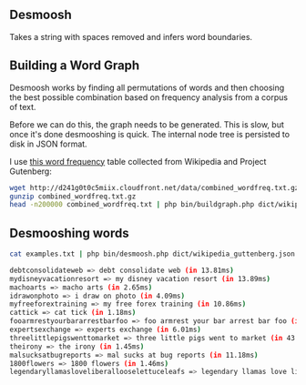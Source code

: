 Desmoosh
--------

Takes a string with spaces removed and infers word boundaries.

Building a Word Graph
---------------------

Desmoosh works by finding all permutations of words and then choosing the best
possible combination based on frequency analysis from a corpus of text.

Before we can do this, the graph needs to be generated. This is slow, but once
it's done desmooshing is quick. The internal node tree is persisted to disk in JSON format.

I use [this word frequency](http://www.monlp.com/2012/04/16/calculating-word-and-n-gram-statistics-from-a-wikipedia-corpora/) table collected from Wikipedia and Project Gutenberg:

```bash
wget http://d241g0t0c5miix.cloudfront.net/data/combined_wordfreq.txt.gz
gunzip combined_wordfreq.txt.gz
head -n200000 combined_wordfreq.txt | php bin/buildgraph.php dict/wikipedia_guttenberg.json
```

Desmooshing words
-----------------

```bash
cat examples.txt | php bin/desmoosh.php dict/wikipedia_guttenberg.json

debtconsolidateweb => debt consolidate web (in 13.81ms)
mydisneyvacationresort => my disney vacation resort (in 13.89ms)
machoarts => macho arts (in 2.65ms)
idrawonphoto => i draw on photo (in 4.09ms)
myfreeforextraining => my free forex training (in 10.86ms)
cattick => cat tick (in 1.18ms)
fooarmrestyourbararrestbarfoo => foo armrest your bar arrest bar foo (in 17.52ms)
expertsexchange => experts exchange (in 6.01ms)
threelittlepigswenttomarket => three little pigs went to market (in 43.86ms)
theirony => the irony (in 1.45ms)
malsucksatbugreports => mal sucks at bug reports (in 11.18ms)
1800flowers => 1800 flowers (in 1.46ms)
legendaryllamasloveliberallooselettuceleafs => legendary llamas love liberal loose lettuce leafs (in 246.38ms)
```

